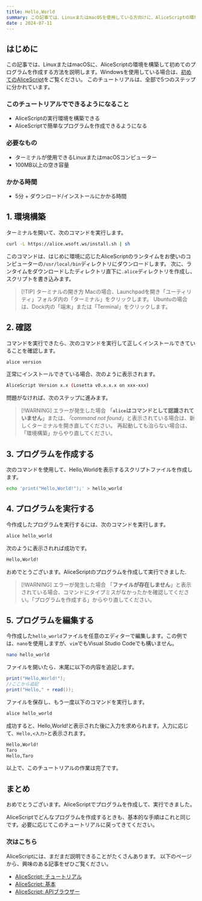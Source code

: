 ```yaml
---
title: Hello,World
summary: この記事では、LinuxまたはmacOSを使用している方向けに、AliceScriptの環境を構築して初めてのプログラムを作成し、実行します。
date : 2024-07-11
---
```


## はじめに

この記事では、LinuxまたはmacOSに、AliceScriptの環境を構築して初めてのプログラムを作成する方法を説明します。Windowsを使用している場合は、[初めてのAliceScript](./begining-alice.md)をご覧ください。
このチュートリアルは、全部で5つのステップに分かれています。

### このチュートリアルでできるようになること

- AliceScriptの実行環境を構築できる
- AliceScriptで簡単なプログラムを作成できるようになる

### 必要なもの

- ターミナルが使用できるLinuxまたはmacOSコンピューター
- 100MB以上の空き容量

### かかる時間

- 5分 + ダウンロード/インストールにかかる時間

## 1. 環境構築
ターミナルを開いて、次のコマンドを実行します。

```sh title="シェル"
curl -L https://alice.wsoft.ws/install.sh | sh
```

このコマンドは、はじめに環境に応じたAliceScriptのランタイムをお使いのコンピューターの`/usr/local/bin`ディレクトリにダウンロードします。
次に、ランタイムをダウンロードしたディレクトリ直下に`.alice`ディレクトリを作成し、スクリプトを書き込みます。

> [!TIP] ターミナルの開き方
> Macの場合、Launchpadを開き「ユーティリティ」フォルダ内の「ターミナル」をクリックします。
> Ubuntuの場合は、Dock内の「端末」または「Terminal」をクリックします。

## 2. 確認

コマンドを実行できたら、次のコマンドを実行して正しくインストールできていることを確認します。

```sh title="シェル"
alice version
```

正常にインストールできている場合、次のように表示されます。

```sh title="シェル"
AliceScript Version x.x (Losetta v0.x.x.x on xxx-xxx)
```

問題がなければ、次のステップに進みます。

> [!WARNING] エラーが発生した場合
> 「**`alice`はコマンドとして認識されていません**」または、*「command not found*」と表示されている場合は、新しくターミナルを開き直してください。
> 再起動しても治らない場合は、「環境構築」からやり直してください。

## 3. プログラムを作成する

次のコマンドを使用して、Hello,Worldを表示するスクリプトファイルを作成します。

```sh title="シェル"
echo 'print("Hello,World!");' > hello_world
```

## 4. プログラムを実行する

今作成したプログラムを実行するには、次のコマンドを実行します。

```sh title="シェル"
alice hello_world
```

次のように表示されれば成功です。

```sh title="シェル"
Hello,World!
```

おめでとうございます。AliceScriptのプログラムを作成して実行できました.

> [!WARNING] エラーが発生した場合
> 「**ファイルが存在しません**」と表示されている場合、コマンドにタイプミスがなかったかを確認してください。「プログラムを作成する」からやり直してください。

## 5. プログラムを編集する

今作成した`hello_world`ファイルを任意のエディターで編集します。この例では、`nano`を使用しますが、`vim`でもVisual Studio Codeでも構いません。

```sh title="シェル"
nano hello_world
```

ファイルを開いたら、末尾に以下の内容を追記します。

```cs title="AliceScript"
print("Hello,World!");
//ここから追記
print("Hello," + read());
```

ファイルを保存し、もう一度以下のコマンドを実行します。

```sh title="シェル"
alice hello_world
```

成功すると、Hello,World!と表示された後に入力を求められます。入力に応じて、`Hello,<入力>`と表示されます。

```sh title="シェル"
Hello,World!
Taro
Hello,Taro
```

以上で、このチュートリアルの作業は完了です。

## まとめ

おめでとうございます。AliceScriptでプログラムを作成して、実行できました。

AliceScriptでどんなプログラムを作成するときも、基本的な手順はこれと同じです。必要に応じてこのチュートリアルに戻ってきてください。

### 次はこちら
AliceScriptには、まだまだ説明できることがたくさんあります。
以下のページから、興味のある記事をぜひご覧ください。

- [AliceScript: チュートリアル](./index.md)
- [AliceScript: 基本](../general/index.md)
- [AliceScript: APIブラウザー](../api/index.md)
